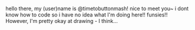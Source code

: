 hello there, my (user)name is @timetobuttonmash! nice to meet you~ 
i dont know how to code so i have no idea what I'm doing here!!
funsies!!
However, I'm pretty okay at drawing - I think...

<!---
timetobuttonmash/timetobuttonmash is a ✨ special ✨ repository because its `README.md` (this file) appears on your GitHub profile.
You can click the Preview link to take a look at your changes.
--->
